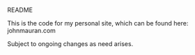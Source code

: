 
README

This is the code for my personal site, which can be found here: johnmauran.com

Subject to ongoing changes as need arises.
